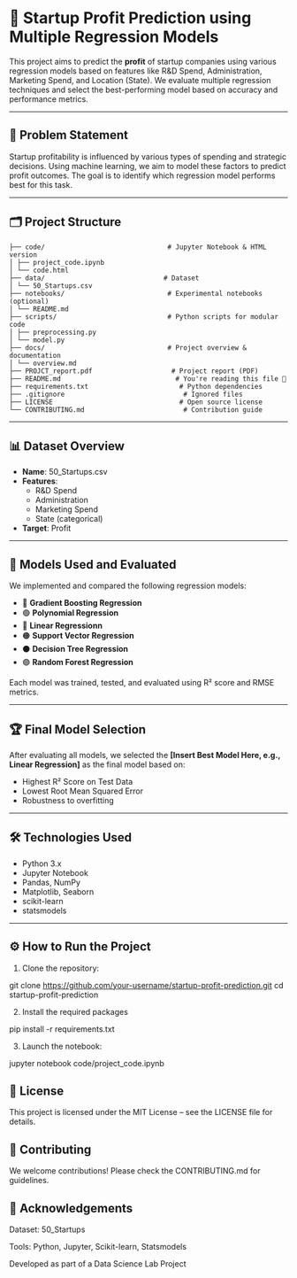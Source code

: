 
# 🚀 Startup Profit Prediction using Multiple Regression Models

This project aims to predict the **profit** of startup companies using various regression models based on features like R&D Spend, Administration, Marketing Spend, and Location (State). We evaluate multiple regression techniques and select the best-performing model based on accuracy and performance metrics.

---

## 🧠 Problem Statement

Startup profitability is influenced by various types of spending and strategic decisions. Using machine learning, we aim to model these factors to predict profit outcomes. The goal is to identify which regression model performs best for this task.

---

## 🗂 Project Structure

```startup-profit-prediction/
├── code/                               # Jupyter Notebook & HTML version
│ ├── project_code.ipynb
│ └── code.html
├── data/                              # Dataset
│ └── 50_Startups.csv
├── notebooks/                          # Experimental notebooks (optional)
│ └── README.md
├── scripts/                            # Python scripts for modular code
│ ├── preprocessing.py
│ └── model.py
├── docs/                               # Project overview & documentation
│ └── overview.md
├── PROJCT_report.pdf                    # Project report (PDF)
├── README.md                             # You're reading this file 📘
├── requirements.txt                       # Python dependencies
├── .gitignore                              # Ignored files
├── LICENSE                                # Open source license
└── CONTRIBUTING.md                         # Contribution guide
```

---

## 📊 Dataset Overview

- **Name**: 50_Startups.csv  
- **Features**:
  - R&D Spend
  - Administration
  - Marketing Spend
  - State (categorical)
- **Target**: Profit

---

## 🧪 Models Used and Evaluated

We implemented and compared the following regression models:

- 🔵 **Gradient Boosting Regression**
- 🟢 **Polynomial Regression**
- 🔴 **Linear Regressionn**
- 🟠 **Support Vector Regression**
- ⚫ **Decision Tree Regression**
- 🟣 **Random Forest Regression**

Each model was trained, tested, and evaluated using R² score and RMSE metrics.

---

## 🏆 Final Model Selection

After evaluating all models, we selected the **[Insert Best Model Here, e.g., Linear Regression]** as the final model based on:

- Highest R² Score on Test Data
- Lowest Root Mean Squared Error
- Robustness to overfitting

---

## 🛠️ Technologies Used

- Python 3.x
- Jupyter Notebook
- Pandas, NumPy
- Matplotlib, Seaborn
- scikit-learn
- statsmodels

---

## ⚙️ How to Run the Project

1. Clone the repository:

  git clone https://github.com/your-username/startup-profit-prediction.git
  cd startup-profit-prediction

2. Install the required packages

  pip install -r requirements.txt

3. Launch the notebook:

  jupyter notebook code/project_code.ipynb

## 📄 License
This project is licensed under the MIT License – see the LICENSE file for details.

## 🤝 Contributing
We welcome contributions! Please check the CONTRIBUTING.md for guidelines.

## 🙏 Acknowledgements
Dataset: 50_Startups

Tools: Python, Jupyter, Scikit-learn, Statsmodels

Developed as part of a Data Science Lab Project



